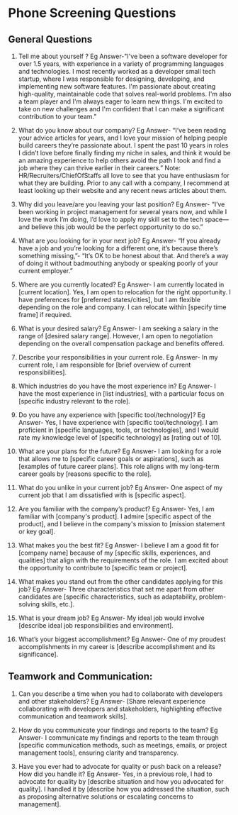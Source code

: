 # Phone Screening Questions

## General Questions

1. Tell me about yourself ?
   Eg Answer-"I've been a software developer for over 1.5 years, with experience in a variety of programming languages and technologies. I most recently worked as a developer small tech startup, where I was responsible for designing, developing, and implementing new software features. I'm passionate about creating high-quality, maintainable code that solves real-world problems. I'm also a team player and I'm always eager to learn new things. I'm excited to take on new challenges and I'm confident that I can make a significant contribution to your team."

2. What do you know about our company?
   Eg Answer- “I’ve been reading your advice articles for years, and I love your mission of helping people build careers they’re passionate about. I spent the past 10 years in roles I didn’t love before finally finding my niche in sales, and think it would be an amazing experience to help others avoid the path I took and find a job where they can thrive earlier in their careers.”
   Note: HR/Recruiters/ChiefOfStaffs all love to see that you have enthusiasm for what they are building. Prior to any call with a company, I recommend at least looking up their website and any recent news articles about them.

3. Why did you leave/are you leaving your last position?
   Eg Answer- “I’ve been working in project management for several years now, and while I love the work I’m doing, I’d love to apply my skill set to the tech space—and believe this job would be the perfect opportunity to do so.”

4. What are you looking for in your next job?
   Eg Answer- “If you already have a job and you’re looking for a different one, it’s because there’s something missing,”- “It’s OK to be honest about that. And there’s a way of doing it without badmouthing anybody or speaking poorly of your current employer.”

5. Where are you currently located?
   Eg Answer- I am currently located in [current location]. Yes, I am open to relocation for the right opportunity. I have preferences for [preferred states/cities], but I am flexible depending on the role and company. I can relocate within [specify time frame] if required.

6. What is your desired salary?
   Eg Answer- I am seeking a salary in the range of [desired salary range]. However, I am open to negotiation depending on the overall compensation package and benefits offered.

7. Describe your responsibilities in your current role.
   Eg Answer- In my current role, I am responsible for [brief overview of current responsibilities].

8. Which industries do you have the most experience in?
   Eg Answer- I have the most experience in [list industries], with a particular focus on [specific industry relevant to the role].

9. Do you have any experience with [specific tool/technology]?
   Eg Answer- Yes, I have experience with [specific tool/technology]. I am proficient in [specific languages, tools, or technologies], and I would rate my knowledge level of [specific technology] as [rating out of 10].

10. What are your plans for the future?
    Eg Answer- I am looking for a role that allows me to [specific career goals or aspirations], such as [examples of future career plans]. This role aligns with my long-term career goals by [reasons specific to the role].

11. What do you unlike in your current job?
    Eg Answer- One aspect of my current job that I am dissatisfied with is [specific aspect].

12. Are you familiar with the company’s product?
    Eg Answer- Yes, I am familiar with [company's product]. I admire [specific aspect of the product], and I believe in the company's mission to [mission statement or key goal].

13. What makes you the best fit?
    Eg Answer- I believe I am a good fit for [company name] because of my [specific skills, experiences, and qualities] that align with the requirements of the role. I am excited about the opportunity to contribute to [specific team or project].

14. What makes you stand out from the other candidates applying for this job?
    Eg Answer- Three characteristics that set me apart from other candidates are [specific characteristics, such as adaptability, problem-solving skills, etc.].

15. What is your dream job?
    Eg Answer- My ideal job would involve [describe ideal job responsibilities and environment].

16. What’s your biggest accomplishment?
    Eg Answer- One of my proudest accomplishments in my career is [describe accomplishment and its significance].

## Teamwork and Communication:

1. Can you describe a time when you had to collaborate with developers and other stakeholders?
   Eg Answer- [Share relevant experience collaborating with developers and stakeholders, highlighting effective communication and teamwork skills].

2. How do you communicate your findings and reports to the team?
   Eg Answer- I communicate my findings and reports to the team through [specific communication methods, such as meetings, emails, or project management tools], ensuring clarity and transparency.

3. Have you ever had to advocate for quality or push back on a release? How did you handle it?
   Eg Answer- Yes, in a previous role, I had to advocate for quality by [describe situation and how you advocated for quality]. I handled it by [describe how you addressed the situation, such as proposing alternative solutions or escalating concerns to management].
